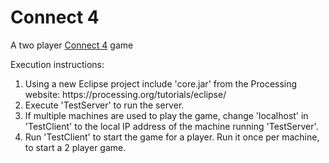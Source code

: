 <h1>Connect 4</h1>
<p>A two player <a href ="https://en.wikipedia.org/wiki/Connect_Four">Connect 4</a> game</p>

<p>Execution instructions:</p>
<ol>
<li>
Using a new Eclipse project include 'core.jar' from the Processing website:
https://processing.org/tutorials/eclipse/
</li>
<li>
Execute 'TestServer' to run the server.
</li>
<li>
If multiple machines are used to play the game, change 'localhost' in 'TestClient' to the local IP address of the machine running 'TestServer'.
</li>
<li>
Run 'TestClient' to start the game for a player. Run it once per machine, to start a 2 player game.
</li>
</ol>

